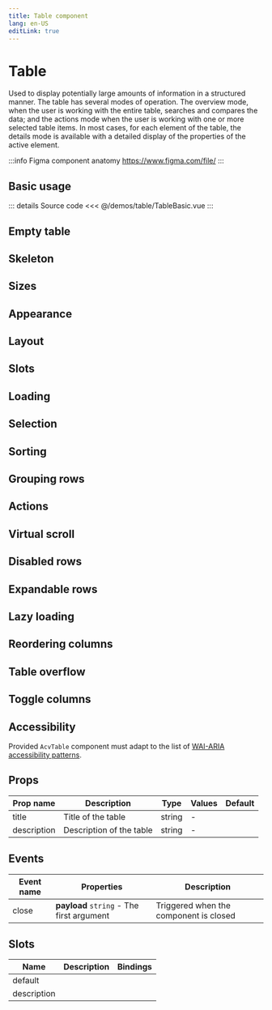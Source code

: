 ```yaml
---
title: Table component
lang: en-US
editLink: true
---
```


# Table

Used to display potentially large amounts of information in a structured manner.
The table has several modes of operation.
The overview mode, when the user is working with the entire table, searches and compares the data; and the actions mode when the user is working with one or more selected table items.
In most cases, for each element of the table, the details mode is available with a detailed display of the properties of the active element.

:::info Figma component anatomy
https://www.figma.com/file/
:::

## Basic usage

<TableBasic />

::: details Source code
<<< @/demos/table/TableBasic.vue
:::

## Empty table

<TableEmpty />

## Skeleton

<TableSkeleton />

## Sizes

<TableSizes />

## Appearance

## Layout

## Slots

## Loading

## Selection

## Sorting

## Grouping rows

## Actions

## Virtual scroll

## Disabled rows

## Expandable rows

## Lazy loading

## Reordering columns

## Table overflow

## Toggle columns

## Accessibility

Provided `AcvTable` component must adapt to the list of
[WAI-ARIA accessibility patterns](https://www.w3.org/WAI/ARIA/apg/patterns/table/).

## Props

| Prop name   | Description              | Type   | Values | Default |
| ----------- | ------------------------ | ------ | ------ | ------- |
| title       | Title of the table       | string | -      |         |
| description | Description of the table | string | -      |         |

## Events

| Event name | Properties                                | Description                            |
| ---------- | ----------------------------------------- | -------------------------------------- |
| close      | **payload** `string` - The first argument | Triggered when the component is closed |

## Slots

| Name        | Description | Bindings |
| ----------- | ----------- | -------- |
| default     |             |          |
| description |             |          |
